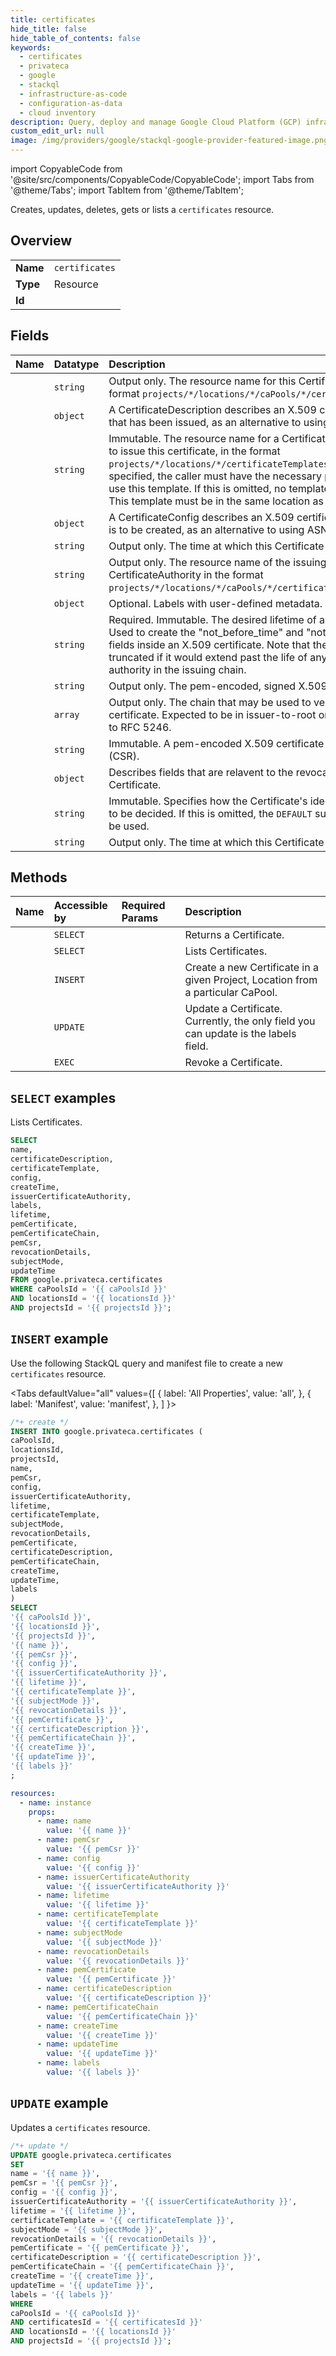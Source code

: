 ```yaml
---
title: certificates
hide_title: false
hide_table_of_contents: false
keywords:
  - certificates
  - privateca
  - google
  - stackql
  - infrastructure-as-code
  - configuration-as-data
  - cloud inventory
description: Query, deploy and manage Google Cloud Platform (GCP) infrastructure and resources using SQL
custom_edit_url: null
image: /img/providers/google/stackql-google-provider-featured-image.png
---
```


import CopyableCode from '@site/src/components/CopyableCode/CopyableCode';
import Tabs from '@theme/Tabs';
import TabItem from '@theme/TabItem';

Creates, updates, deletes, gets or lists a <code>certificates</code> resource.

## Overview
<table><tbody>
<tr><td><b>Name</b></td><td><code>certificates</code></td></tr>
<tr><td><b>Type</b></td><td>Resource</td></tr>
<tr><td><b>Id</b></td><td><CopyableCode code="google.privateca.certificates" /></td></tr>
</tbody></table>

## Fields
| Name | Datatype | Description |
|:-----|:---------|:------------|
| <CopyableCode code="name" /> | `string` | Output only. The resource name for this Certificate in the format `projects/*/locations/*/caPools/*/certificates/*`. |
| <CopyableCode code="certificateDescription" /> | `object` | A CertificateDescription describes an X.509 certificate or CSR that has been issued, as an alternative to using ASN.1 / X.509. |
| <CopyableCode code="certificateTemplate" /> | `string` | Immutable. The resource name for a CertificateTemplate used to issue this certificate, in the format `projects/*/locations/*/certificateTemplates/*`. If this is specified, the caller must have the necessary permission to use this template. If this is omitted, no template will be used. This template must be in the same location as the Certificate. |
| <CopyableCode code="config" /> | `object` | A CertificateConfig describes an X.509 certificate or CSR that is to be created, as an alternative to using ASN.1. |
| <CopyableCode code="createTime" /> | `string` | Output only. The time at which this Certificate was created. |
| <CopyableCode code="issuerCertificateAuthority" /> | `string` | Output only. The resource name of the issuing CertificateAuthority in the format `projects/*/locations/*/caPools/*/certificateAuthorities/*`. |
| <CopyableCode code="labels" /> | `object` | Optional. Labels with user-defined metadata. |
| <CopyableCode code="lifetime" /> | `string` | Required. Immutable. The desired lifetime of a certificate. Used to create the "not_before_time" and "not_after_time" fields inside an X.509 certificate. Note that the lifetime may be truncated if it would extend past the life of any certificate authority in the issuing chain. |
| <CopyableCode code="pemCertificate" /> | `string` | Output only. The pem-encoded, signed X.509 certificate. |
| <CopyableCode code="pemCertificateChain" /> | `array` | Output only. The chain that may be used to verify the X.509 certificate. Expected to be in issuer-to-root order according to RFC 5246. |
| <CopyableCode code="pemCsr" /> | `string` | Immutable. A pem-encoded X.509 certificate signing request (CSR). |
| <CopyableCode code="revocationDetails" /> | `object` | Describes fields that are relavent to the revocation of a Certificate. |
| <CopyableCode code="subjectMode" /> | `string` | Immutable. Specifies how the Certificate's identity fields are to be decided. If this is omitted, the `DEFAULT` subject mode will be used. |
| <CopyableCode code="updateTime" /> | `string` | Output only. The time at which this Certificate was updated. |

## Methods
| Name | Accessible by | Required Params | Description |
|:-----|:--------------|:----------------|:------------|
| <CopyableCode code="get" /> | `SELECT` | <CopyableCode code="caPoolsId, certificatesId, locationsId, projectsId" /> | Returns a Certificate. |
| <CopyableCode code="list" /> | `SELECT` | <CopyableCode code="caPoolsId, locationsId, projectsId" /> | Lists Certificates. |
| <CopyableCode code="create" /> | `INSERT` | <CopyableCode code="caPoolsId, locationsId, projectsId" /> | Create a new Certificate in a given Project, Location from a particular CaPool. |
| <CopyableCode code="patch" /> | `UPDATE` | <CopyableCode code="caPoolsId, certificatesId, locationsId, projectsId" /> | Update a Certificate. Currently, the only field you can update is the labels field. |
| <CopyableCode code="revoke" /> | `EXEC` | <CopyableCode code="caPoolsId, certificatesId, locationsId, projectsId" /> | Revoke a Certificate. |

## `SELECT` examples

Lists Certificates.

```sql
SELECT
name,
certificateDescription,
certificateTemplate,
config,
createTime,
issuerCertificateAuthority,
labels,
lifetime,
pemCertificate,
pemCertificateChain,
pemCsr,
revocationDetails,
subjectMode,
updateTime
FROM google.privateca.certificates
WHERE caPoolsId = '{{ caPoolsId }}'
AND locationsId = '{{ locationsId }}'
AND projectsId = '{{ projectsId }}'; 
```

## `INSERT` example

Use the following StackQL query and manifest file to create a new <code>certificates</code> resource.

<Tabs
    defaultValue="all"
    values={[
        { label: 'All Properties', value: 'all', },
        { label: 'Manifest', value: 'manifest', },
    ]
}>
<TabItem value="all">

```sql
/*+ create */
INSERT INTO google.privateca.certificates (
caPoolsId,
locationsId,
projectsId,
name,
pemCsr,
config,
issuerCertificateAuthority,
lifetime,
certificateTemplate,
subjectMode,
revocationDetails,
pemCertificate,
certificateDescription,
pemCertificateChain,
createTime,
updateTime,
labels
)
SELECT 
'{{ caPoolsId }}',
'{{ locationsId }}',
'{{ projectsId }}',
'{{ name }}',
'{{ pemCsr }}',
'{{ config }}',
'{{ issuerCertificateAuthority }}',
'{{ lifetime }}',
'{{ certificateTemplate }}',
'{{ subjectMode }}',
'{{ revocationDetails }}',
'{{ pemCertificate }}',
'{{ certificateDescription }}',
'{{ pemCertificateChain }}',
'{{ createTime }}',
'{{ updateTime }}',
'{{ labels }}'
;
```
</TabItem>
<TabItem value="manifest">

```yaml
resources:
  - name: instance
    props:
      - name: name
        value: '{{ name }}'
      - name: pemCsr
        value: '{{ pemCsr }}'
      - name: config
        value: '{{ config }}'
      - name: issuerCertificateAuthority
        value: '{{ issuerCertificateAuthority }}'
      - name: lifetime
        value: '{{ lifetime }}'
      - name: certificateTemplate
        value: '{{ certificateTemplate }}'
      - name: subjectMode
        value: '{{ subjectMode }}'
      - name: revocationDetails
        value: '{{ revocationDetails }}'
      - name: pemCertificate
        value: '{{ pemCertificate }}'
      - name: certificateDescription
        value: '{{ certificateDescription }}'
      - name: pemCertificateChain
        value: '{{ pemCertificateChain }}'
      - name: createTime
        value: '{{ createTime }}'
      - name: updateTime
        value: '{{ updateTime }}'
      - name: labels
        value: '{{ labels }}'

```
</TabItem>
</Tabs>

## `UPDATE` example

Updates a <code>certificates</code> resource.

```sql
/*+ update */
UPDATE google.privateca.certificates
SET 
name = '{{ name }}',
pemCsr = '{{ pemCsr }}',
config = '{{ config }}',
issuerCertificateAuthority = '{{ issuerCertificateAuthority }}',
lifetime = '{{ lifetime }}',
certificateTemplate = '{{ certificateTemplate }}',
subjectMode = '{{ subjectMode }}',
revocationDetails = '{{ revocationDetails }}',
pemCertificate = '{{ pemCertificate }}',
certificateDescription = '{{ certificateDescription }}',
pemCertificateChain = '{{ pemCertificateChain }}',
createTime = '{{ createTime }}',
updateTime = '{{ updateTime }}',
labels = '{{ labels }}'
WHERE 
caPoolsId = '{{ caPoolsId }}'
AND certificatesId = '{{ certificatesId }}'
AND locationsId = '{{ locationsId }}'
AND projectsId = '{{ projectsId }}';
```
